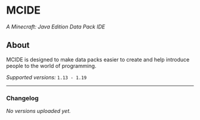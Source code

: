 # MCIDE
*A Minecraft: Java Edition Data Pack IDE*

## About
MCIDE is designed to make data packs easier to create and help introduce people to the world of programming.

*Supported versions:* `1.13 - 1.19`

______
### Changelog
*No versions uploaded yet.*
